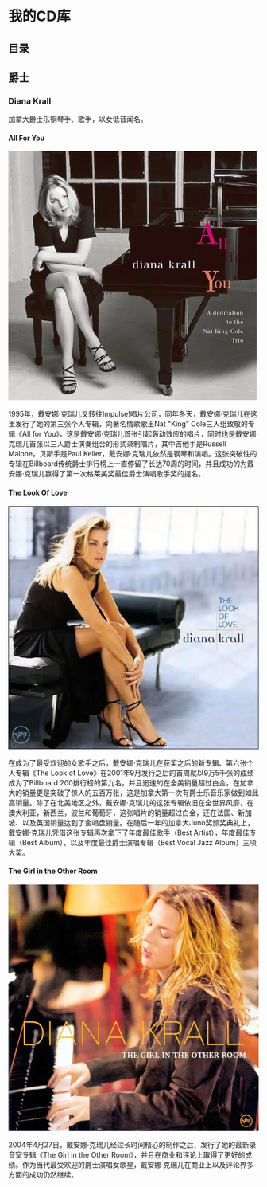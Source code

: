 # 我的CD库

## 目录

## 爵士

### Diana Krall

加拿大爵士乐钢琴手、歌手，以女低音闻名。

#### All For You

![](my-cd-lib/jazz/diana%20krall/All%20For%20You.png)

1995年，戴安娜·克瑞儿又转往Impulse!唱片公司，同年冬天，戴安娜·克瑞儿在这里发行了她的第三张个人专辑，向著名情歌歌王Nat "King" Cole三人组致敬的专辑《All for You》，这是戴安娜·克瑞儿首张引起轰动效应的唱片，同时也是戴安娜·克瑞儿首张以三人爵士演奏组合的形式录制唱片，其中吉他手是Russell Malone，贝斯手是Paul Keller，戴安娜·克瑞儿依然是钢琴和演唱。这张突破性的专辑在Billboard传统爵士排行榜上一直停留了长达70周的时间，并且成功的为戴安娜·克瑞儿赢得了第一次格莱美奖最佳爵士演唱歌手奖的提名。

#### The Look Of Love

![](my-cd-lib/jazz/diana%20krall/The%20Look%20Of%20Love.png)

在成为了最受欢迎的女歌手之后，戴安娜·克瑞儿在获奖之后的新专辑、第六张个人专辑《The Look of Love》在2001年9月发行之后的首周就以9万5千张的成绩成为了Billboard 200排行榜的第九名，并且迅速的在全美销量超过白金，在加拿大的销量更是突破了惊人的五百万张，这是加拿大第一次有爵士乐音乐家做到如此高销量。除了在北美地区之外，戴安娜·克瑞儿的这张专辑依旧在全世界风靡，在澳大利亚，新西兰，波兰和葡萄牙，这张唱片的销量超过白金，还在法国、新加坡、以及英国销量达到了金唱盘销量。在随后一年的加拿大Juno奖颁奖典礼上，戴安娜·克瑞儿凭借这张专辑再次拿下了年度最佳歌手（Best Artist），年度最佳专辑（Best Album），以及年度最佳爵士演唱专辑（Best Vocal Jazz Album）三项大奖。

#### The Girl in the Other Room

![](my-cd-lib/jazz/diana%20krall/The%20Girl%20in%20the%20Other%20Room.png)

2004年4月27日，戴安娜·克瑞儿经过长时间精心的制作之后，发行了她的最新录音室专辑《The Girl in the Other Room》，并且在商业和评论上取得了更好的成绩。作为当代最受欢迎的爵士演唱女歌星，戴安娜·克瑞儿在商业上以及评论界多方面的成功仍然继续。